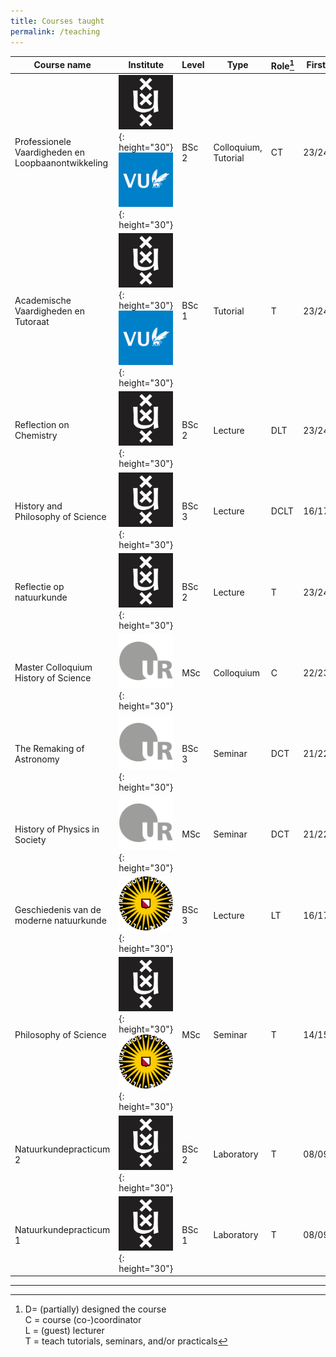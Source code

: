 ```yaml
---
title: Courses taught
permalink: /teaching
---
```


| Course name                                        |Institute          | Level | Type                 | Role[^tasks] | First | Last  |  
| -------------------------------------------------- | ---------------------------------------------------------------------------------------------------------------------------------------------------- | ----- | -------------------- | ------------ | ----- | ----- | 
| Professionele Vaardigheden en Loopbaanontwikkeling | ![Logo of the University of Amsterdam](images/logo_UvA.jpg){: height="30"}![Logo of VU Amsterdam](images/logo_VU.png){: height="30"}                | BSc 2 | Colloquium, Tutorial | CT           | 23/24 | 24/25 | 
| Academische Vaardigheden en Tutoraat               | ![Logo of the University of Amsterdam](images/logo_UvA.jpg){: height="30"} ![Logo of VU Amsterdam](images/logo_VU.png){: height="30"}                | BSc 1 | Tutorial             | T            | 23/24 | 24/25 |     
| Reflection on Chemistry                            | ![Logo of the University of Amsterdam](images/logo_UvA.jpg){: height="30"}                                                                           | BSc 2 | Lecture              | DLT          | 23/24 | 24/25 |     
| History and Philosophy of Science                  | ![Logo of the University of Amsterdam](images/logo_UvA.jpg){: height="30"}                                                                           | BSc 3 | Lecture              | DCLT         | 16/17 | 24/25 |     
| Reflectie op natuurkunde                           | ![Logo of the University of Amsterdam](images/logo_UvA.jpg){: height="30"}                                                                           | BSc 2 | Lecture              | T            | 23/24 |       |     
| Master Colloquium History of Science               | ![Logo of the University of Regensburg](images/logo_Regensburg.png){: height="30"}                                                                   | MSc   | Colloquium           | C            | 22/23 |       |     
| The Remaking of Astronomy                          | ![Logo of the University of Regensburg](images/logo_Regensburg.png){: height="30"}                                                                   | BSc 3 | Seminar              | DCT          | 21/22 |       |     
| History of Physics in Society                      | ![Logo of the University of Regensburg](images/logo_Regensburg.png){: height="30"}                                                                   | MSc   | Seminar              | DCT          | 21/22 | 22/23 |     
| Geschiedenis van de moderne natuurkunde            | ![Logo of the Utrecht University](images/logo_Utrecht.png){: height="30"}                                                                            | BSc 3 | Lecture              | LT           | 16/17 | 17/18 |     
| Philosophy of Science                              | ![Logo of the University of Amsterdam](images/logo_UvA.jpg){: height="30"} ![Logo of the Utrecht University](images/logo_Utrecht.png){: height="30"} | MSc   | Seminar              | T            | 14/15 | 15/16 |     
| Natuurkundepracticum 2                             | ![Logo of the University of Amsterdam](images/logo_UvA.jpg){: height="30"}                                                                           | BSc 2 | Laboratory           | T            | 08/09 | 09/10 |     
| Natuurkundepracticum 1                             | ![Logo of the University of Amsterdam](images/logo_UvA.jpg){: height="30"}                                                                           | BSc 1 | Laboratory           | T            | 08/09 |       |     

----

[^tasks]: D= (partially) designed the course  
	C = course (co-)coordinator  
	L = (guest) lecturer  
	T = teach tutorials, seminars, and/or practicals

[^inst]: 
	UR = University of Regensburg  
	UU = Utrecht University  
	UvA = University of Amsterdam  
	VU = Vrije Universiteit Amsterdam
